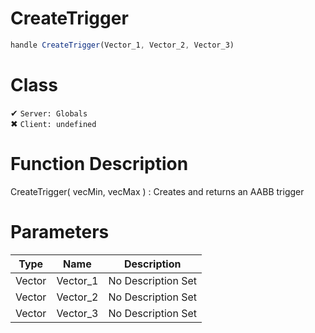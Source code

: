 # CreateTrigger
```js
handle CreateTrigger(Vector_1, Vector_2, Vector_3)
```
# Class
✔ `Server: Globals`  
✖ `Client: undefined`  

# Function Description
CreateTrigger( vecMin, vecMax ) : Creates and returns an AABB trigger
# Parameters
Type|Name|Description
--|--|--
Vector|Vector_1|No Description Set
Vector|Vector_2|No Description Set
Vector|Vector_3|No Description Set
